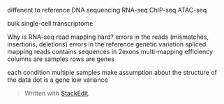 diffenent to reference
DNA sequencing 
RNA-seq 
ChIP-seq 
ATAC-seq

bulk 
single-cell transcriptome

Why is RNA-seq read mapping hard? 
errors in the reads (mismatches, insertions, deletions)
errors in the reference
genetic variation
spliced mapping reads contains sequences in 2exons
multi-mapping
efficiency
columns are samples
rows are genes

each condition multiple samples 
make assumption about the structure of the data
dot is a gene
low variance 
> Written with [StackEdit](https://stackedit.io/).
<!--stackedit_data:
eyJoaXN0b3J5IjpbMzY0ODIyOTI0LDIxNTI4MTMwNSwtNjk2OD
c4NDIyLDczMDk5ODExNl19
-->